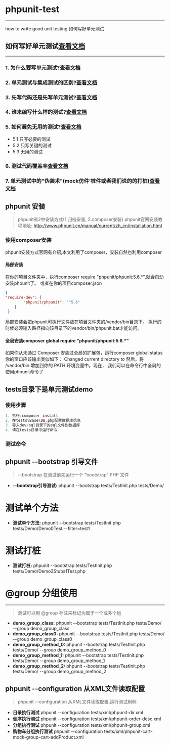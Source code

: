 # phpunit-test
-----
how to write good unit testing
如何写好单元测试

## 如何写好单元测试[查看文档](./docs/README.md)
---
### 1. 为什么要写单元测试?[查看文档](./docs/WHY-WRITE-UNIT-TESTING.md)
### 2. 单元测试与集成测试的区别?[查看文档](./docs/UNIT-AND-INTEGRATION-TESTING.md)
### 3. 先写代码还是先写单元测试?[查看文档](./docs/FIRST-WRITE-CODE-OR-WRITE-UNIT-TESTING.md)
### 4. 谁来编写什么样的测试?[查看文档](./docs/WHO-IS-WRITE-UNIT-TESTING.md)
### 5. 如何避免无用的测试?[查看文档](./docs/AVOID-USELESS-UNIT-TESTING.md)

* 5.1 只写必要的测试
* 5.2 只写关键的测试
* 5.3 无用的测试

### 6. 测试代码覆盖率[查看文档](./docs/TEST-CODE-COVERAGE.md)
### 7. 单元测试中的"伪装术"(mock仿件‘桩件或者我们说的的打桩)[查看文档](./docs/MOCK-UNIT-TESTING.md.md)


## phpunit 安装
> phpunit有2中安装方式(1.归档安装, 2.composer安装)
> phpunit官网安装教程地址: http://www.phpunit.cn/manual/current/zh_cn/installation.html


### 使用composer安装
phpunit安装方式官网有介绍,本文利用了composer，安装自然也利用composer

#### 局部安装
在你的项目文件夹中，执行composer require "phpunit/phpunit:5.6.*",就会自动安装phpunit了。
或者在你的项目composer.json

```json
{
"require-dev": {
        "phpunit/phpunit": "^5.6"
    }
 }
```
局部安装会把phpunit可执行文件放在项目文件夹的/vendor/bin目录下。
执行的时候必须输入路径指向该目录下的vendor/bin/phpunit.bat才能访问。

#### 全局安装composer global require "phpunit/phpunit:5.6.*"
如果你从未通过 Composer 安装过全局的扩展包，运行composer global status你的窗口应该输出类似如下：
Changed current directory to <directory>
然后，将 <directory>/vendor/bin 增加到你的 PATH 环境变量中。现在， 我们可以在命令行中全局的使用phpunit命令了


## tests目录下是单元测试demo

### 使用步骤
```php
1. 执行:composer install
2. 在tests\Base\DB.php配置数据库信息
3. 导入dev/sql目录下的sql文件到数据库
4. 请在tests目录中运行命令
```

### 测试命令 

phpunit --bootstrap 引导文件
-----
> --bootstrap 在测试前先运行一个 "bootstrap" PHP 文件
* **--bootstrap引导测试:** phpunit --bootstrap tests/TestInit.php tests/Demo/

# 测试单个方法
* **测试单个方法:** phpunit --bootstrap tests/TestInit.php tests/Demo/Demo0Test --filter=test1

# 测试打桩
* **测试打桩:** phpunit --bootstrap tests/TestInit.php tests/Demo/Demo3Stubs1Test.php

# @group 分组使用
-----
> 测试可以用 @group 标注来标记为属于一个或多个组
* **demo_group_class:** phpunit --bootstrap tests/TestInit.php tests/Demo/ --group demo_group_class
* **demo_group_class0:** phpunit --bootstrap tests/TestInit.php tests/Demo/ --group demo_group_class0
* **demo_group_method_0:** phpunit --bootstrap tests/TestInit.php tests/Demo/ --group demo_group_method_0
* **demo_group_method_1:** phpunit --bootstrap tests/TestInit.php tests/Demo/ --group demo_group_method_1
* **demo_group_method_2:** phpunit --bootstrap tests/TestInit.php tests/Demo/ --group demo_group_method_2


phpunit --configuration 从XML文件读取配置
-----
> phpunit --configuration 从XML文件读取配置,运行测试用例
* **目录执行测试** phpunit --configuration tests/xml/phpunit-dir.xml
* **倒序执行测试** phpunit --configuration tests/xml/phpunit-order-desc.xml
* **分组执行测试** phpunit --configuration tests/xml/phpunit-group.xml
* **购物车分组执行测试** phpunit --configuration tests/xml/phpunit-cart-mock-group-cart-addProduct.xml